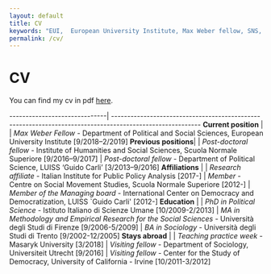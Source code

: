 ```yaml
---
layout: default
title: CV
keywords: "EUI,  European University Institute, Max Weber fellow, SNS, Scuola Normale Superiore, LUISS, LUISS Guido Carli, post-doc, mario quaranta, publications, cv, CV, political science, sociology, political sociology, political protest, economic crisis, political participation, research, articles, article, Scuola Normale Superiore, book, books, conference, paper, researchgate, academia, googe scholar, scholar, dipartimento di scienze politiche, department of political science, democracy, political, social, european, participation, political science, social media"
permalink: /cv/
---
```


# CV

You can find my cv in pdf [here](/cv-quaranta.pdf).

------------------------------| ---------------------------------------------------------------------------------------------------------
**Current position**  |
                      | *Max Weber Fellow* - Department of Political and Social Sciences, European University Institute [9/2018–2/2019]
**Previous positions**|
                      | *Post-doctoral fellow* - Institute of Humanities and Social Sciences, Scuola Normale Superiore [9/2016–9/2017]
                      | *Post-doctoral fellow* - Department of Political Science, LUISS ‘Guido Carli’ [3/2013–9/2016]
**Affiliations**      |
                      | *Research affiliate* - Italian Institute for Public Policy Analysis [2017-]
                      | *Member* - Centre on Social Movement Studies, Scuola Normale Superiore [2012-]
                      | *Member of the Managing board* - International Center on Democracy and Democratization, LUISS `Guido Carli' [2012-]
**Education**         |
                      | *PhD in Political Science* - Istituto Italiano di Scienze Umane [10/2009-2/2013]
                      | *MA in Methodology and Empirical Research for the Social Sciences* - Università degli Studi di Firenze [9/2006-5/2009]
                      | *BA in Sociology* - Università degli Studi di Trento [9/2002-12/2005]
**Stays abroad**      |
                      | *Teaching practice week* - Masaryk University [3/2018]
                      | *Visiting fellow* - Department of Sociology, Universiteit Utrecht [9/2016]
                      | *Visiting fellow* - Center for the Study of Democracy, University of California - Irvine [10/2011-3/2012]
